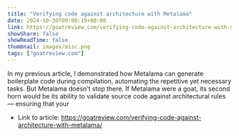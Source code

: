 ```yaml
---
title: "Verifying code against architecture with Metalama"
date: 2024-10-30T09:00:19+00:00
link: https://goatreview.com/verifying-code-against-architecture-with-metalama/
showShare: false
showReadTime: false
thumbnail: images/misc.png
tags: ["goatreview.com"]
---
```

In my previous article, I demonstrated how Metalama can generate boilerplate code during compilation, automating the repetitive yet necessary tasks. But Metalama doesn’t stop there. If Metalama were a goat, its second horn would be its ability to validate source code against architectural rules — ensuring that your

- Link to article: https://goatreview.com/verifying-code-against-architecture-with-metalama/